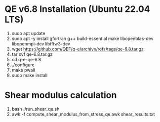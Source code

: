 # QE v6.8 Installation (Ubuntu 22.04 LTS)
1. sudo apt update
2. sudo apt -y install gfortran g++ build-essential make libopenblas-dev libopenmpi-dev libfftw3-dev
3. wget https://github.com/QEF/q-e/archive/refs/tags/qe-6.8.tar.gz
4. tar xvf qe-6.8.tar.gz
5. cd q-e-qe-6.8
6. ./configure
7. make pwall
8. sudo make install

# Shear modulus calculation
1. bash ./run_shear_qe.sh
2. awk -f compute_shear_modulus_from_stress_qe.awk shear_results.txt
